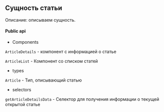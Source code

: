 ## Сущность статьи

Описание:
описываем сущность.

#### Public api

-   Components

`ArticleDetails` - компонент с информацией о статье

`ArticleList` - Компонент со списком статей

-   types

`Article` - Тип, описывающий статью

-   selectors

`getArticleDetailsData` - Селектор для получения информации о текущей открытой статье
